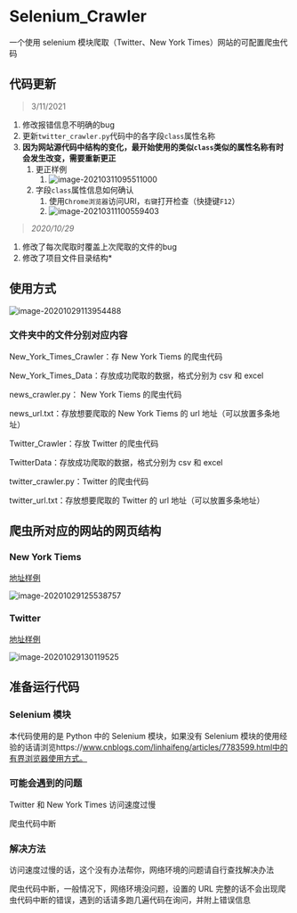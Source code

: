 # Selenium_Crawler

一个使用 selenium 模块爬取（Twitter、New York Times）网站的可配置爬虫代码

## 代码更新

>3/11/2021

1. 修改报错信息不明确的bug
2. 更新`twitter_crawler.py`代码中的各字段`class`属性名称
3. **因为网站源代码中结构的变化，最开始使用的类似`class`类似的属性名称有时会发生改变，需要重新更正**
   1. 更正样例
      1. ![image-20210311095511000](https://gitee.com/MasonsXu/cloudimg/raw/master/img/image-20210311095511000.png)
   2. 字段`class`属性信息如何确认
      1. 使用`Chrome浏览器`访问URl，`右键`打开检查（快捷键`F12`）
      2. ![image-20210311100559403](https://gitee.com/MasonsXu/cloudimg/raw/master/img/image-20210311100559403.png)

> *2020/10/29*

1. 修改了每次爬取时覆盖上次爬取的文件的bug
2. 修改了项目文件目录结构*

## 使用方式

![image-20201029113954488](https://gitee.com/masonsxu/cloudimg/raw/master//img/image-20201029113954488.png)

### 文件夹中的文件分别对应内容

New_York_Times_Crawler：存 New York Tiems 的爬虫代码

New_York_Times_Data：存放成功爬取的数据，格式分别为 csv 和 excel

news_crawler.py： New York Tiems 的爬虫代码

news_url.txt：存放想要爬取的 New York Tiems 的 url 地址（可以放置多条地址）

Twitter_Crawler：存放 Twitter 的爬虫代码

TwitterData：存放成功爬取的数据，格式分别为 csv 和 excel

twitter_crawler.py：Twitter 的爬虫代码

twitter_url.txt：存放想要爬取的 Twitter 的 url 地址（可以放置多条地址）

## 爬虫所对应的网站的网页结构

### New York Tiems

[地址样例](https://www.nytimes.com/search?dropmab=true&endDate=20201015&query=racism&sections=U.S.%7Cnyt%3A%2F%2Fsection%2Fa34d3d6c-c77f-5931-b951-241b4e28681c&sort=best&startDate=20191015)

![image-20201029125538757](https://gitee.com/masonsxu/cloudimg/raw/master//img/image-20201029125538757.png)

### Twitter

[地址样例](<https://twitter.com/search?q=The%20US%20(xenophobia%20OR%20racism%20OR%20racist%20OR%20exclusion)%20until%3A2020-10-01%20since%3A2019-10-01&src=typed_query>)

![image-20201029130119525](https://gitee.com/masonsxu/cloudimg/raw/master//img/image-20201029130119525.png)

## 准备运行代码

### Selenium 模块

本代码使用的是 Python 中的 Selenium 模块，如果没有 Selenium 模块的使用经验的话请浏览https://www.cnblogs.com/linhaifeng/articles/7783599.html中的有界浏览器使用方式。

### 可能会遇到的问题

Twitter 和 New York Times 访问速度过慢

爬虫代码中断

### 解决方法

访问速度过慢的话，这个没有办法帮你，网络环境的问题请自行查找解决办法

爬虫代码中断，一般情况下，网络环境没问题，设置的 URL 完整的话不会出现爬虫代码中断的错误，遇到的话请多跑几遍代码在询问，并附上错误信息
